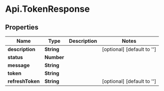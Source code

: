 # Api.TokenResponse

## Properties

Name | Type | Description | Notes
------------ | ------------- | ------------- | -------------
**description** | **String** |  | [optional] [default to &#39;&#39;]
**status** | **Number** |  | 
**message** | **String** |  | 
**token** | **String** |  | 
**refreshToken** | **String** |  | [optional] [default to &#39;&#39;]


